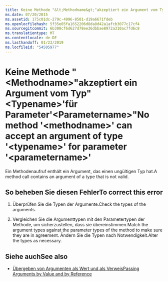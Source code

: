 ```yaml
---
title: Keine Methode "&lt;Methodname&gt;"akzeptiert ein Argument vom Typ"&lt;Typename&gt;'für Parameter'&lt;Parametername&gt;"
ms.date: 07/20/2015
ms.assetid: 175c01dc-279c-4996-8501-d19a6671fdeb
ms.openlocfilehash: 5f35e05fa1652206d8da8d42a1afcb3077c17cf4
ms.sourcegitcommit: 6b308cf6d627d78ee36dbbae8972a310ac7fd6c8
ms.translationtype: MT
ms.contentlocale: de-DE
ms.lasthandoff: 01/23/2019
ms.locfileid: "54505977"
---
```

# <a name="no-method-ltmethodnamegt-can-accept-an-argument-of-type-lttypenamegt-for-parameter-ltparameternamegt"></a><span data-ttu-id="b1380-102">Keine Methode "&lt;Methodname&gt;"akzeptiert ein Argument vom Typ"&lt;Typename&gt;'für Parameter'&lt;Parametername&gt;"</span><span class="sxs-lookup"><span data-stu-id="b1380-102">No method '&lt;methodname&gt;' can accept an argument of type '&lt;typename&gt;' for parameter '&lt;parametername&gt;'</span></span>
<span data-ttu-id="b1380-103">Ein Methodenaufruf enthält ein Argument, das einen ungültigen Typ hat.</span><span class="sxs-lookup"><span data-stu-id="b1380-103">A method call contains an argument of a type that is not valid.</span></span>  
  
## <a name="to-correct-this-error"></a><span data-ttu-id="b1380-104">So beheben Sie diesen Fehler</span><span class="sxs-lookup"><span data-stu-id="b1380-104">To correct this error</span></span>  
  
1.  <span data-ttu-id="b1380-105">Überprüfen Sie die Typen der Argumente.</span><span class="sxs-lookup"><span data-stu-id="b1380-105">Check the types of the arguments.</span></span>  
  
2.  <span data-ttu-id="b1380-106">Vergleichen Sie die Argumenttypen mit den Parametertypen der Methode, um sicherzustellen, dass sie übereinstimmen.</span><span class="sxs-lookup"><span data-stu-id="b1380-106">Match the argument types against the parameter types of the method to make sure they are in agreement.</span></span> <span data-ttu-id="b1380-107">Ändern Sie die Typen nach Notwendigkeit.</span><span class="sxs-lookup"><span data-stu-id="b1380-107">Alter the types as necessary.</span></span>  
  
## <a name="see-also"></a><span data-ttu-id="b1380-108">Siehe auch</span><span class="sxs-lookup"><span data-stu-id="b1380-108">See also</span></span>
- [<span data-ttu-id="b1380-109">Übergeben von Argumenten als Wert und als Verweis</span><span class="sxs-lookup"><span data-stu-id="b1380-109">Passing Arguments by Value and by Reference</span></span>](../../visual-basic/programming-guide/language-features/procedures/passing-arguments-by-value-and-by-reference.md)
